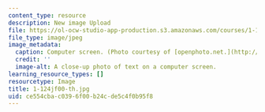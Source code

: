 ```yaml
---
content_type: resource
description: New image Upload
file: https://ol-ocw-studio-app-production.s3.amazonaws.com/courses/1-124j-foundations-of-software-engineering-fall-2000/ce554cbac0396f00b24cde5c4f0b95f8_1-124jf00-th.jpg
file_type: image/jpeg
image_metadata:
  caption: Computer screen. (Photo courtesy of [openphoto.net.](http://www.openphoto.net.))
  credit: ''
  image-alt: A close-up photo of text on a computer screen.
learning_resource_types: []
resourcetype: Image
title: 1-124jf00-th.jpg
uid: ce554cba-c039-6f00-b24c-de5c4f0b95f8
---
```

